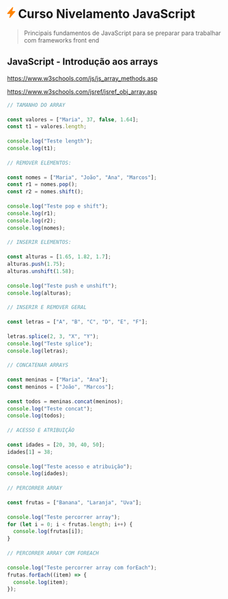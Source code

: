 # ![DevSuperior logo](https://raw.githubusercontent.com/devsuperior/bds-assets/main/ds/devsuperior-logo-small.png) Curso Nivelamento JavaScript

> Principais fundamentos de JavaScript para se preparar para trabalhar com frameworks front end

## JavaScript - Introdução aos arrays

https://www.w3schools.com/js/js_array_methods.asp

https://www.w3schools.com/jsref/jsref_obj_array.asp

```javascript
// TAMANHO DO ARRAY

const valores = ["Maria", 37, false, 1.64];
const t1 = valores.length;

console.log("Teste length");
console.log(t1);

// REMOVER ELEMENTOS:

const nomes = ["Maria", "João", "Ana", "Marcos"];
const r1 = nomes.pop();
const r2 = nomes.shift();

console.log("Teste pop e shift");
console.log(r1);
console.log(r2);
console.log(nomes);

// INSERIR ELEMENTOS:

const alturas = [1.65, 1.82, 1.7];
alturas.push(1.75);
alturas.unshift(1.58);

console.log("Teste push e unshift");
console.log(alturas);

// INSERIR E REMOVER GERAL

const letras = ["A", "B", "C", "D", "E", "F"];

letras.splice(2, 3, "X", "Y");
console.log("Teste splice");
console.log(letras);

// CONCATENAR ARRAYS

const meninas = ["Maria", "Ana"];
const meninos = ["João", "Marcos"];

const todos = meninas.concat(meninos);
console.log("Teste concat");
console.log(todos);

// ACESSO E ATRIBUIÇÃO

const idades = [20, 30, 40, 50];
idades[1] = 38;

console.log("Teste acesso e atribuição");
console.log(idades);

// PERCORRER ARRAY

const frutas = ["Banana", "Laranja", "Uva"];

console.log("Teste percorrer array");
for (let i = 0; i < frutas.length; i++) {
  console.log(frutas[i]);
}

// PERCORRER ARRAY COM FOREACH

console.log("Teste percorrer array com forEach");
frutas.forEach((item) => {
  console.log(item);
});
```

